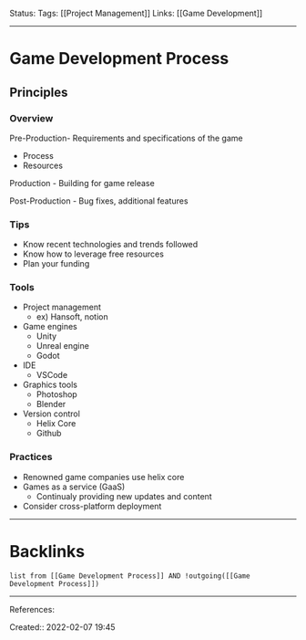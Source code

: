 Status: 
Tags: [[Project Management]]
Links: [[Game Development]]
___
# Game Development Process
## Principles
### Overview
Pre-Production- Requirements and specifications of the game
- Process
- Resources

Production - Building for game release

Post-Production - Bug fixes, additional features

### Tips
- Know recent technologies and trends followed
- Know how to leverage free resources
- Plan your funding
### Tools
- Project management
	- ex) Hansoft, notion
- Game engines
	- Unity
	- Unreal engine
	- Godot
- IDE
	- VSCode
- Graphics tools
	- Photoshop
	- Blender
- Version control
	- Helix Core
	- Github
### Practices
- Renowned game companies use helix core
- Games as a service (GaaS)
	- Continualy providing new updates and content
- Consider cross-platform deployment

___
# Backlinks
```dataview
list from [[Game Development Process]] AND !outgoing([[Game Development Process]])
```
___
References:

Created:: 2022-02-07 19:45
